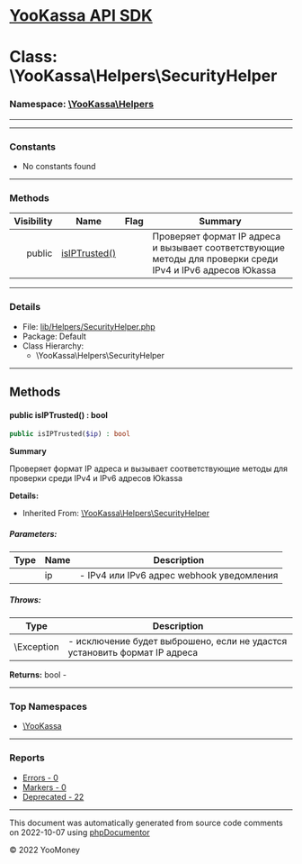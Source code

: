 # [YooKassa API SDK](../home.md)

# Class: \YooKassa\Helpers\SecurityHelper
### Namespace: [\YooKassa\Helpers](../namespaces/yookassa-helpers.md)
---

---
### Constants
* No constants found

---
### Methods
| Visibility | Name | Flag | Summary |
| ----------:| ---- | ---- | ------- |
| public | [isIPTrusted()](../classes/YooKassa-Helpers-SecurityHelper.md#method_isIPTrusted) |  | Проверяет формат IP адреса и вызывает соответствующие методы для проверки среди IPv4 и IPv6 адресов Юkassa |

---
### Details
* File: [lib/Helpers/SecurityHelper.php](../../lib/Helpers/SecurityHelper.php)
* Package: Default
* Class Hierarchy:
  * \YooKassa\Helpers\SecurityHelper

---
## Methods
<a name="method_isIPTrusted" class="anchor"></a>
#### public isIPTrusted() : bool

```php
public isIPTrusted($ip) : bool
```

**Summary**

Проверяет формат IP адреса и вызывает соответствующие методы для проверки среди IPv4 и IPv6 адресов Юkassa

**Details:**
* Inherited From: [\YooKassa\Helpers\SecurityHelper](../classes/YooKassa-Helpers-SecurityHelper.md)

##### Parameters:
| Type | Name | Description |
| ---- | ---- | ----------- |
| <code lang="php"></code> | ip  | - IPv4 или IPv6 адрес webhook уведомления |

##### Throws:
| Type | Description |
| ---- | ----------- |
| \Exception | - исключение будет выброшено, если не удастся установить формат IP адреса |

**Returns:** bool - 



---

### Top Namespaces

* [\YooKassa](../namespaces/yookassa.md)

---

### Reports
* [Errors - 0](../reports/errors.md)
* [Markers - 0](../reports/markers.md)
* [Deprecated - 22](../reports/deprecated.md)

---

This document was automatically generated from source code comments on 2022-10-07 using [phpDocumentor](http://www.phpdoc.org/)

&copy; 2022 YooMoney